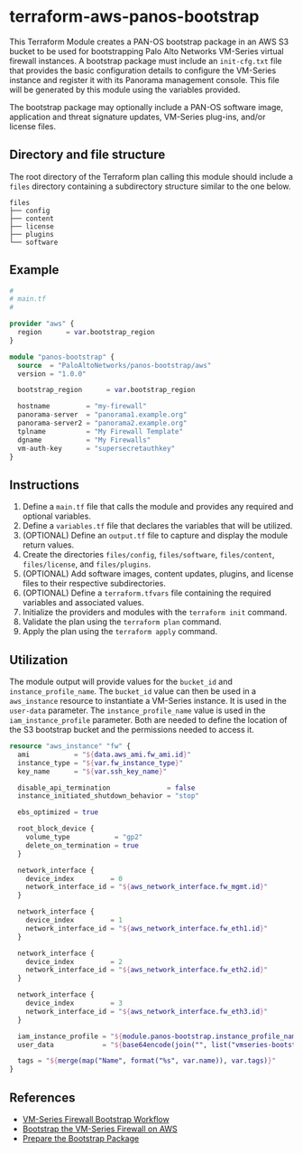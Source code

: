 # terraform-aws-panos-bootstrap
This Terraform Module creates a PAN-OS bootstrap package in an AWS S3 bucket to be used for bootstrapping Palo Alto Networks VM-Series virtual firewall instances.  A bootstrap package must include an `init-cfg.txt` file that provides the basic configuration details to configure the VM-Series instance and register it with its Panorama management console.  This file will be generated by this module using the variables provided.  

The bootstrap package may optionally include a PAN-OS software image, application and threat signature updates, VM-Series plug-ins, and/or license files.

## Directory and file structure
The root directory of the Terraform plan calling this module should include a `files` directory containing a subdirectory structure similar to the one below.

```
files
├── config
├── content
├── license
├── plugins
└── software
```

## Example

```terraform
#
# main.tf
#

provider "aws" {
  region      = var.bootstrap_region
}

module "panos-bootstrap" {
  source  = "PaloAltoNetworks/panos-bootstrap/aws"
  version = "1.0.0"

  bootstrap_region      = var.bootstrap_region

  hostname         = "my-firewall"
  panorama-server  = "panorama1.example.org"
  panorama-server2 = "panorama2.example.org"
  tplname          = "My Firewall Template"
  dgname           = "My Firewalls"
  vm-auth-key      = "supersecretauthkey"
}
```

## Instructions

1. Define a `main.tf` file that calls the module and provides any required and optional variables.
2. Define a `variables.tf` file that declares the variables that will be utilized.
3. (OPTIONAL) Define an `output.tf` file to capture and display the module return values.
4. Create the directories `files/config`, `files/software`, `files/content`, `files/license`, and `files/plugins`.
5. (OPTIONAL) Add software images, content updates, plugins, and license files to their respective subdirectories.
6. (OPTIONAL) Define a `terraform.tfvars` file containing the required variables and associated values.
7. Initialize the providers and modules with the `terraform init` command.
8. Validate the plan using the `terraform plan` command.
9. Apply the plan using the `terraform apply` command. 

## Utilization

The module output will provide values for the `bucket_id` and `instance_profile_name`.  The `bucket_id` value can then be used in a `aws_instance` resource to instantiate a VM-Series instance.  It is used in the `user-data` parameter.  The `instance_profile_name` value is used in the `iam_instance_profile` parameter.  Both are needed to define the location of the S3 bootstrap bucket and the permissions needed to access it.

```terraform
resource "aws_instance" "fw" {
  ami           = "${data.aws_ami.fw_ami.id}"
  instance_type = "${var.fw_instance_type}"
  key_name      = "${var.ssh_key_name}"

  disable_api_termination              = false
  instance_initiated_shutdown_behavior = "stop"

  ebs_optimized = true

  root_block_device {
    volume_type           = "gp2"
    delete_on_termination = true
  }

  network_interface {
    device_index         = 0
    network_interface_id = "${aws_network_interface.fw_mgmt.id}"
  }

  network_interface {
    device_index         = 1
    network_interface_id = "${aws_network_interface.fw_eth1.id}"
  }

  network_interface {
    device_index         = 2
    network_interface_id = "${aws_network_interface.fw_eth2.id}"
  }

  network_interface {
    device_index         = 3
    network_interface_id = "${aws_network_interface.fw_eth3.id}"
  }

  iam_instance_profile = "${module.panos-bootstrap.instance_profile_name}"
  user_data            = "${base64encode(join("", list("vmseries-bootstrap-aws-s3bucket=", module.panos-bootstrap.bootstrap_id)))}"

  tags = "${merge(map("Name", format("%s", var.name)), var.tags)}"
}
```


## References
* [VM-Series Firewall Bootstrap Workflow](https://docs.paloaltonetworks.com/vm-series/10-0/vm-series-deployment/bootstrap-the-vm-series-firewall/vm-series-firewall-bootstrap-workflow.html#id59fe5979-c29d-42aa-8e72-14a2c12855f6)
* [Bootstrap the VM-Series Firewall on AWS](https://docs.paloaltonetworks.com/vm-series/10-0/vm-series-deployment/bootstrap-the-vm-series-firewall/bootstrap-the-vm-series-firewall-in-aws.html)
* [Prepare the Bootstrap Package](https://docs.paloaltonetworks.com/vm-series/10-0/vm-series-deployment/bootstrap-the-vm-series-firewall/prepare-the-bootstrap-package.html#id5575318c-1de8-497a-960a-1d7417feefa6)

